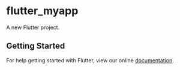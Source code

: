 # flutter_myapp

A new Flutter project.

## Getting Started

For help getting started with Flutter, view our online
[documentation](https://flutter.io/).
